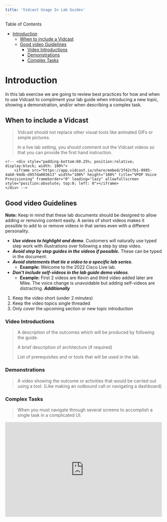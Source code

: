 ```yaml
---
title: 'Vidcast Usage In Lab Guides'
---
```


Table of Contents
- [Introduction](#introduction)
  - [When to include a Vidcast](#when-to-include-a-vidcast)
  - [Good video Guidelines](#good-video-guidelines)
    - [Video Introductions](#video-introductions)
    - [Demonstrations](#demonstrations)
    - [Complex Tasks](#complex-tasks)

# Introduction

In this lab exercise we are going to review best practices for how and when to use Vidcast to compliment your lab guide when introducing a new topic, showing a demonstration, and/or when describing a complex task.  

## When to include a Vidcast
> Vidcast should not replace other visual tools like animated GIFs or simple pictures.
>
> In a live lab setting, you should comment out the Vidcast videos so that you can provide the first hand instruction.  

``` 
<!-- <div style="padding-bottom:60.25%; position:relative; display:block; width: 100%">
	<iframe src="https://app.vidcast.io/share/embed/3f42cfb1-9995-4ab8-94db-d957da003613" width="100%" height="100%" title="VPOP Voice Provisioning" frameborder="0" loading="lazy" allowfullscreen style="position:absolute; top:0; left: 0"></iframe>
</div> --> 
```
> 

## Good video Guidelines
**Note:**  Keep in mind that these lab documents should be designed to allow adding or removing content easily.  A series of short videos makes it possible to add to or remove videos in that series even with a different personality.
 - ***Use videos to highlight and demo***. Customers will naturally use typed step work with illustrations over following a step by step video. 
- ***Avoid step by step guides in the videos if possible.***  These can be typed in the document. 
- ***Avoid statements that tie a video to a specific lab series***.  
	- **Example:** Welcome to the 2022 Cisco Live lab.  
- ***Don't include self-videos in the lab guide demo videos***.  
	- **Example:** First 2 videos are Kevin and third video added later are Mike.  The voice change is unavoidable but adding self-videos are distracting.
***Additionally***
1. Keep the video short (under 2 minutes)
2. Keep the video topics single threaded 
3. Only cover the upcoming section or new topic introduction

### Video Introductions
> A description of the outcomes which will be produced by following the guide.
> 
> A brief description of architecture (if required)
>
> List of prerequisites and or tools that will be used in the lab.


### Demonstrations
> A video showing the outcome or activities that would be carried out using a tool. (Like making an outbound call or navigating a dashboard)


### Complex Tasks
> When you must navigate through several screens to accomplish a single task in a complicated UI.
>
<div style="padding-bottom:60.25%; position:relative; display:block; width: 100%">
	<iframe src="https://app.vidcast.io/share/embed/3f42cfb1-9995-4ab8-94db-d957da003613" width="100%" height="100%" title="VPOP Voice Provisioning" frameborder="0" loading="lazy" allowfullscreen style="position:absolute; top:0; left: 0"></iframe>
</div>


